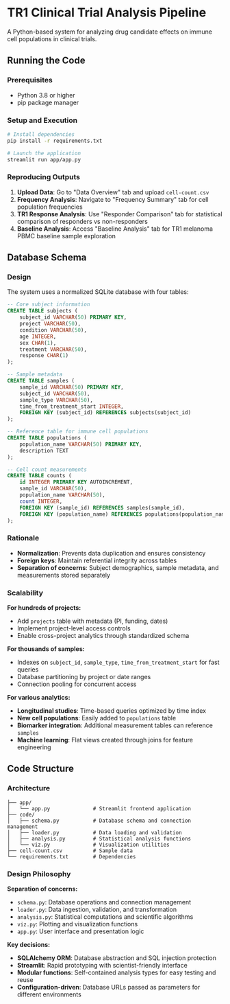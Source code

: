 # TR1 Clinical Trial Analysis Pipeline

A Python-based system for analyzing drug candidate effects on immune cell populations in clinical trials.

## Running the Code

### Prerequisites
- Python 3.8 or higher
- pip package manager

### Setup and Execution
```bash
# Install dependencies
pip install -r requirements.txt

# Launch the application
streamlit run app/app.py
```

### Reproducing Outputs

1. **Upload Data**: Go to "Data Overview" tab and upload `cell-count.csv`
2. **Frequency Analysis**: Navigate to "Frequency Summary" tab for cell population frequencies
3. **TR1 Response Analysis**: Use "Responder Comparison" tab for statistical comparison of responders vs non-responders
4. **Baseline Analysis**: Access "Baseline Analysis" tab for TR1 melanoma PBMC baseline sample exploration

## Database Schema

### Design
The system uses a normalized SQLite database with four tables:

```sql
-- Core subject information
CREATE TABLE subjects (
    subject_id VARCHAR(50) PRIMARY KEY,
    project VARCHAR(50),
    condition VARCHAR(50),
    age INTEGER,
    sex CHAR(1),
    treatment VARCHAR(50),
    response CHAR(1)
);

-- Sample metadata
CREATE TABLE samples (
    sample_id VARCHAR(50) PRIMARY KEY,
    subject_id VARCHAR(50),
    sample_type VARCHAR(50),
    time_from_treatment_start INTEGER,
    FOREIGN KEY (subject_id) REFERENCES subjects(subject_id)
);

-- Reference table for immune cell populations
CREATE TABLE populations (
    population_name VARCHAR(50) PRIMARY KEY,
    description TEXT
);

-- Cell count measurements
CREATE TABLE counts (
    id INTEGER PRIMARY KEY AUTOINCREMENT,
    sample_id VARCHAR(50),
    population_name VARCHAR(50),
    count INTEGER,
    FOREIGN KEY (sample_id) REFERENCES samples(sample_id),
    FOREIGN KEY (population_name) REFERENCES populations(population_name)
);
```

### Rationale
- **Normalization**: Prevents data duplication and ensures consistency
- **Foreign keys**: Maintain referential integrity across tables
- **Separation of concerns**: Subject demographics, sample metadata, and measurements stored separately

### Scalability

**For hundreds of projects:**
- Add `projects` table with metadata (PI, funding, dates)
- Implement project-level access controls
- Enable cross-project analytics through standardized schema

**For thousands of samples:**
- Indexes on `subject_id`, `sample_type`, `time_from_treatment_start` for fast queries
- Database partitioning by project or date ranges
- Connection pooling for concurrent access

**For various analytics:**
- **Longitudinal studies**: Time-based queries optimized by time index
- **New cell populations**: Easily added to `populations` table
- **Biomarker integration**: Additional measurement tables can reference `samples`
- **Machine learning**: Flat views created through joins for feature engineering

## Code Structure

### Architecture
```
├── app/
│   └── app.py              # Streamlit frontend application
├── code/
│   ├── schema.py           # Database schema and connection management
│   ├── loader.py           # Data loading and validation
│   ├── analysis.py         # Statistical analysis functions
│   └── viz.py              # Visualization utilities
├── cell-count.csv          # Sample data
└── requirements.txt        # Dependencies
```

### Design Philosophy

**Separation of concerns:**
- `schema.py`: Database operations and connection management
- `loader.py`: Data ingestion, validation, and transformation
- `analysis.py`: Statistical computations and scientific algorithms  
- `viz.py`: Plotting and visualization functions
- `app.py`: User interface and presentation logic

**Key decisions:**
- **SQLAlchemy ORM**: Database abstraction and SQL injection protection
- **Streamlit**: Rapid prototyping with scientist-friendly interface
- **Modular functions**: Self-contained analysis types for easy testing and reuse
- **Configuration-driven**: Database URLs passed as parameters for different environments

